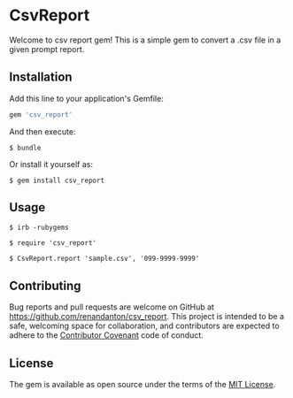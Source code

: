# CsvReport

Welcome to csv report gem! This is a simple gem to convert a .csv file in a given prompt report.

## Installation

Add this line to your application's Gemfile:

```ruby
gem 'csv_report'
```

And then execute:

    $ bundle

Or install it yourself as:

    $ gem install csv_report

## Usage

    $ irb -rubygems

    $ require 'csv_report'

    $ CsvReport.report 'sample.csv', '099-9999-9999'

## Contributing

Bug reports and pull requests are welcome on GitHub at https://github.com/renandanton/csv_report. This project is intended to be a safe, welcoming space for collaboration, and contributors are expected to adhere to the [Contributor Covenant](http://contributor-covenant.org) code of conduct.


## License

The gem is available as open source under the terms of the [MIT License](http://opensource.org/licenses/MIT).

